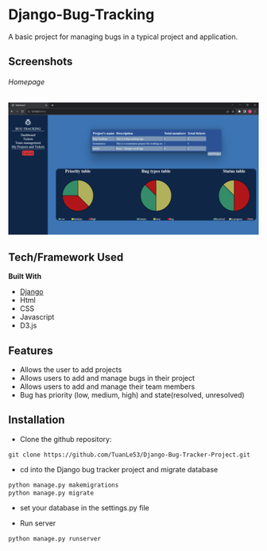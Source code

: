 # Django-Bug-Tracking
A basic project for managing bugs in a typical project and application.

## Screenshots

###### Homepage
![Image of Homepage](https://github.com/TuanLe53/Django-Bug-Tracker-Project/blob/main/screenshots/Screenshot%20(59).png)

## Tech/Framework Used

**Built With**

- [Django](https://www.djangoproject.com/)
- Html
- CSS
- Javascript
- D3.js

## Features
- Allows the user to add projects 
- Allows users to add and manage bugs in their project
- Allows users to add and manage their team members
- Bug has priority (low, medium, high) and state(resolved, unresolved)

## Installation

- Clone the github repository:

```
git clone https://github.com/TuanLe53/Django-Bug-Tracker-Project.git
```

- cd into the Django bug tracker project and migrate database

```
python manage.py makemigrations
python manage.py migrate
```

- set your database in the settings.py file

- Run server

```
python manage.py runserver
```
